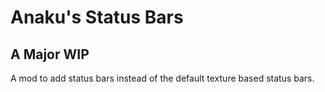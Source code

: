 # Anaku's Status Bars

## A Major WIP

A mod to add status bars instead of the default texture based status bars.

